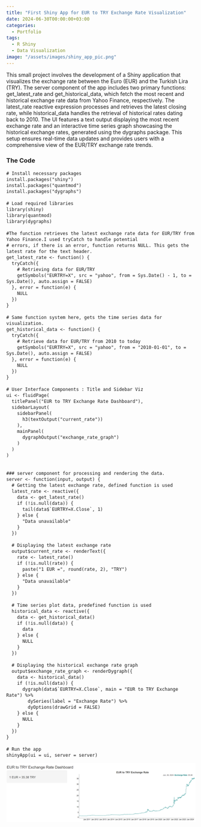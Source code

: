 ```yaml
---
title: "First Shiny App for EUR to TRY Exchange Rate Visualization"
date: 2024-06-30T00:00:00+03:00
categories:
  - Portfolio
tags:
  - R Shiny
  - Data Visualization
image: "/assets/images/shiny_app_pic.png"
---
```




This small project involves the development of a Shiny application that visualizes the exchange rate between the Euro (EUR) and the Turkish Lira (TRY). 
The server component of the app includes two primary functions: get_latest_rate and get_historical_data, which fetch the most recent and historical exchange 
rate data from Yahoo Finance, respectively. The latest_rate reactive expression processes and retrieves the latest closing rate, while historical_data handles 
the retrieval of historical rates dating back to 2010. The UI features a text output displaying the most recent exchange rate and an interactive time series graph 
showcasing the historical exchange rates, generated using the dygraphs package. This setup ensures real-time data updates and provides users with a comprehensive 
view of the EUR/TRY exchange rate trends.
### The Code
```{r shiny, include = TRUE}
# Install necessary packages
install.packages("shiny")
install.packages("quantmod")
install.packages("dygraphs")

# Load required libraries
library(shiny)
library(quantmod)
library(dygraphs)

#The function retrieves the latest exchange rate data for EUR/TRY from Yahoo Finance.I used tryCatch to handle potential
# errors, if there is an error, function returns NULL. This gets the latest rate for the text header.
get_latest_rate <- function() {
  tryCatch({
    # Retrieving data for EUR/TRY
    getSymbols("EURTRY=X", src = "yahoo", from = Sys.Date() - 1, to = Sys.Date(), auto.assign = FALSE)
  }, error = function(e) {
    NULL
  })
}

# Same function system here, gets the time series data for visualization.
get_historical_data <- function() {
  tryCatch({
    # Retrieve data for EUR/TRY from 2010 to today
    getSymbols("EURTRY=X", src = "yahoo", from = "2010-01-01", to = Sys.Date(), auto.assign = FALSE)
  }, error = function(e) {
    NULL
  })
}

# User Interface Components : Title and Sidebar Viz
ui <- fluidPage(
  titlePanel("EUR to TRY Exchange Rate Dashboard"),
  sidebarLayout(
    sidebarPanel(
      h3(textOutput("current_rate"))
    ),
    mainPanel(
      dygraphOutput("exchange_rate_graph")
    )
  )
)


### server component for processing and rendering the data.
server <- function(input, output) {
  # Getting the latest exchange rate, defined function is used
  latest_rate <- reactive({
    data <- get_latest_rate()
    if (!is.null(data)) {
      tail(data$`EURTRY=X.Close`, 1)
    } else {
      "Data unavailable"
    }
  })
  
  # Displaying the latest exchange rate
  output$current_rate <- renderText({
    rate <- latest_rate()
    if (!is.null(rate)) {
      paste("1 EUR =", round(rate, 2), "TRY")
    } else {
      "Data unavailable"
    }
  })
  
  # Time series plot data, predefined function is used
  historical_data <- reactive({
    data <- get_historical_data()
    if (!is.null(data)) {
      data
    } else {
      NULL
    }
  })
  
  # Displaying the historical exchange rate graph
  output$exchange_rate_graph <- renderDygraph({
    data <- historical_data()
    if (!is.null(data)) {
      dygraph(data$`EURTRY=X.Close`, main = "EUR to TRY Exchange Rate") %>%
        dySeries(label = "Exchange Rate") %>%
        dyOptions(drawGrid = FALSE)
    } else {
      NULL
    }
  })
}

# Run the app
shinyApp(ui = ui, server = server)
```
![Shiny App](/assets/images/shiny_app_pic.png)
